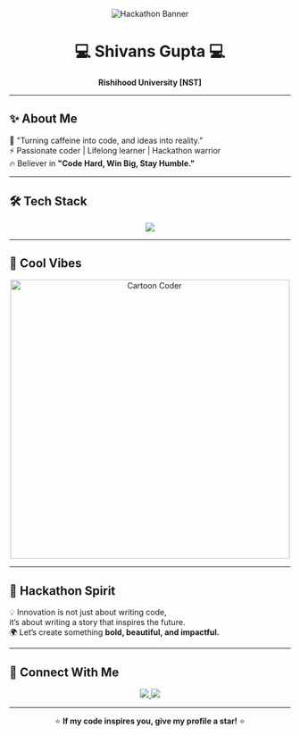 <!-- Profile Banner -->
<p align="center">
  <img src="https://via.placeholder.com/1000x250.png?text=🚀+Hackathon+Profile+🚀" alt="Hackathon Banner"/>
</p>

<h1 align="center">💻 Shivans Gupta 💻</h1>
<p align="center">
  <b>Rishihood University [NST]</b>  
</p>

---

## ✨ About Me
🌟 "Turning caffeine into code, and ideas into reality."  
⚡ Passionate coder | Lifelong learner | Hackathon warrior  
🔥 Believer in **"Code Hard, Win Big, Stay Humble."**

---

## 🛠️ Tech Stack
<p align="center">
  <img src="https://img.shields.io/badge/Code-Python-blue?logo=python&logoColor=white&style=for-the-badge"/>
</p>

---

## 🎨 Cool Vibes
<p align="center">
  <img src="https://cdn.dribbble.com/users/1162077/screenshots/3848914/programmer.gif" width="500" alt="Cartoon Coder"/>
</p>

---

## 🚀 Hackathon Spirit
💡 Innovation is not just about writing code,  
it’s about writing a story that inspires the future.  
🌍 Let’s create something **bold, beautiful, and impactful.**  

---

## 🌟 Connect With Me
<p align="center">
  <a href="https://github.com/shivansgupta">
    <img src="https://img.shields.io/badge/GitHub-Shivans--Gupta-black?logo=github&style=for-the-badge"/>
  </a>
  <a href="https://linkedin.com">
    <img src="https://img.shields.io/badge/LinkedIn-Connect-blue?logo=linkedin&style=for-the-badge"/>
  </a>
</p>

---

<p align="center">
  ⭐ <b>If my code inspires you, give my profile a star!</b> ⭐
</p>

